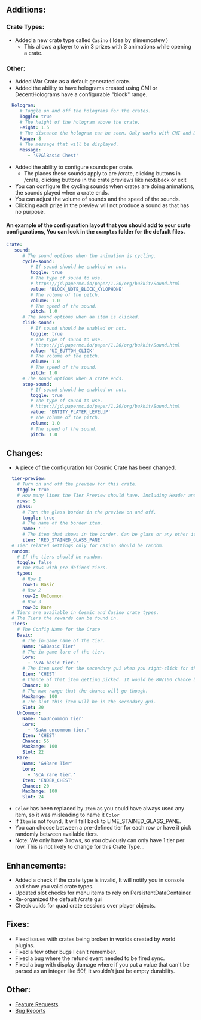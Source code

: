 ## Additions:
### Crate Types:
* Added a new crate type called `Casino` ( Idea by slimemcstew )
   * This allows a player to win 3 prizes with 3 animations while opening a crate.
### Other:
* Added War Crate as a default generated crate.
* Added the ability to have holograms created using CMI or DecentHolograms have a configurable "block" range.
```yml
  Hologram:
     # Toggle on and off the holograms for the crates.
     Toggle: true
     # The height of the hologram above the crate.
     Height: 1.5
     # The distance the hologram can be seen. Only works with CMI and DecentHolograms
     Range: 8
     # The message that will be displayed.
     Message:
        - '&7&lBasic Chest' 
 ```
* Added the ability to configure sounds per crate.
   * The places these sounds apply to are /crate, clicking buttons in /crate, clicking buttons in the crate previews like next/back or exit
* You can configure the cycling sounds when crates are doing animations, the sounds played when a crate ends.
* You can adjust the volume of sounds and the speed of the sounds.
* Clicking each prize in the preview will not produce a sound as that has no purpose.
#### An example of the configuration layout that you should add to your crate configurations, You can look in the `examples` folder for the default files.
```yml
Crate:
   sound:
      # The sound options when the animation is cycling.
      cycle-sound:
         # If sound should be enabled or not.
         toggle: true
         # The type of sound to use.
         # https://jd.papermc.io/paper/1.20/org/bukkit/Sound.html
         value: 'BLOCK_NOTE_BLOCK_XYLOPHONE'
         # The volume of the pitch.
         volume: 1.0
         # The speed of the sound.
         pitch: 1.0
      # The sound options when an item is clicked.
      click-sound:
         # If sound should be enabled or not.
         toggle: true
         # The type of sound to use.
         # https://jd.papermc.io/paper/1.20/org/bukkit/Sound.html
         value: 'UI_BUTTON_CLICK'
         # The volume of the pitch.
         volume: 1.0
         # The speed of the sound.
         pitch: 1.0
      # The sound options when a crate ends.
      stop-sound:
         # If sound should be enabled or not.
         toggle: true
         # The type of sound to use.
         # https://jd.papermc.io/paper/1.20/org/bukkit/Sound.html
         value: 'ENTITY_PLAYER_LEVELUP'
         # The volume of the pitch.
         volume: 1.0
         # The speed of the sound.
         pitch: 1.0
 ```

## Changes:
* A piece of the configuration for Cosmic Crate has been changed.
```yml
  tier-preview:
    # Turn on and off the preview for this crate.
    toggle: true
    # How many lines the Tier Preview should have. Including Header and Bottom (Between 3 and 6)
    rows: 5
    glass:
      # Turn the glass border in the preview on and off.
      toggle: true
      # The name of the border item.
      name: ' '
      # The item that shows in the border. Can be glass or any other item.
      item: 'RED_STAINED_GLASS_PANE'
  # Tier related settings only for Casino should be random.
  random:
    # If the tiers should be random.
    toggle: false
    # The rows with pre-defined tiers.
    types:
      # Row 1
      row-1: Basic
      # Row 2
      row-2: UnCommon
      # Row 3
      row-3: Rare
  # Tiers are available in Cosmic and Casino crate types.
  # The Tiers the rewards can be found in.
  Tiers:
    # The Config Name for the Crate
    Basic:
      # The in-game name of the tier.
      Name: '&8Basic Tier'
      # The in-game lore of the tier.
      Lore:
        - '&7A basic tier.'
      # The item used for the secondary gui when you right-click for the preview.
      Item: 'CHEST'
      # Chance of that item getting picked. It would be 80/100 chance because MaxRange is 100.
      Chance: 80
      # The max range that the chance will go though.
      MaxRange: 100
      # The slot this item will be in the secondary gui.
      Slot: 20
    UnCommon:
      Name: '&aUncommon Tier'
      Lore:
        - '&aAn uncommon tier.'
      Item: 'CHEST'
      Chance: 55
      MaxRange: 100
      Slot: 22
    Rare:
      Name: '&4Rare Tier'
      Lore:
        - '&cA rare tier.'
      Item: 'ENDER_CHEST'
      Chance: 20
      MaxRange: 100
      Slot: 24
```
* `Color` has been replaced by `Item` as you could have always used any item, so it was misleading to name it `Color`
* If `Item` is not found, It will fall back to LIME_STAINED_GLASS_PANE.
* You can choose between a pre-defined tier for each row or have it pick randomly between available tiers.
* Note: We only have 3 rows, so you obviously can only have 1 tier per row. This is not likely to change for this Crate Type... 

## Enhancements:
* Added a check if the crate type is invalid, It will notify you in console and show you valid crate types. 
* Updated slot checks for menu items to rely on PersistentDataContainer.
* Re-organized the default /crate gui
* Check uuids for quad crate sessions over player objects.

## Fixes:
 * Fixed issues with crates being broken in worlds created by world plugins.
 * Fixed a few other bugs I can't remember.
 * Fixed a bug where the refund event needed to be fired sync.
 * Fixed a bug with display damage where if you put a value that can't be parsed as an integer like 50f, It wouldn't just be empty durability.

## Other:
* [Feature Requests](https://github.com/Crazy-Crew/CrazyCrates/issues)
* [Bug Reports](https://github.com/Crazy-Crew/CrazyCrates/issues)